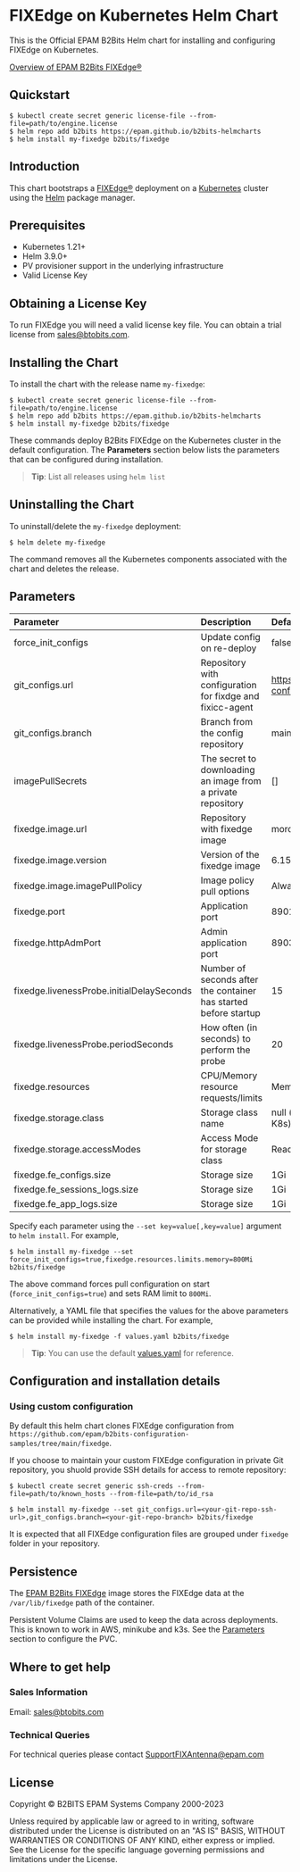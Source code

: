 # FIXEdge on Kubernetes Helm Chart
This is the Official EPAM B2Bits Helm chart for installing and configuring FIXEdge on Kubernetes.

[Overview of EPAM B2Bits FIXEdge®](https://www.b2bits.com/trading_solutions/fixedge)

## Quickstart

```
$ kubectl create secret generic license-file --from-file=path/to/engine.license
$ helm repo add b2bits https://epam.github.io/b2bits-helmcharts
$ helm install my-fixedge b2bits/fixedge
```

## Introduction

This chart bootstraps a [FIXEdge®](https://www.b2bits.com/trading_solutions/fixedge) deployment on a [Kubernetes](https://kubernetes.io) cluster using the [Helm](https://helm.sh) package manager.


## Prerequisites

-   Kubernetes 1.21+
-   Helm 3.9.0+
-   PV provisioner support in the underlying infrastructure
-   Valid License Key

## Obtaining a License Key

To run FIXEdge you will need a valid license key file. You can obtain a trial license from sales@btobits.com.

## Installing the Chart

To install the chart with the release name `my-fixedge`:

```
$ kubectl create secret generic license-file --from-file=path/to/engine.license
$ helm repo add b2bits https://epam.github.io/b2bits-helmcharts
$ helm install my-fixedge b2bits/fixedge
```


These commands deploy B2Bits FIXEdge on the Kubernetes cluster in the default configuration. The **Parameters** section below lists the parameters that can be configured during installation.

> **Tip**: List all releases using `helm list`

## Uninstalling the Chart

To uninstall/delete the `my-fixedge` deployment:

```
$ helm delete my-fixedge
```

The command removes all the Kubernetes components associated with the chart and deletes the release. 

## Parameters
| Parameter                                 | Description                                                      | Default                                            |
|:----------------------------------------- |:---------------------------------------------------------------- |:-----------------------------------------------    |
| force_init_configs                        | Update config on re-deploy                                       | false                                              |
| git_configs.url                           | Repository with configuration for fixdge and fixicc-agent        | https://github.com/epam/b2bits-configuration-samples.git |
| git_configs.branch                        | Branch from the config repository                                | main                                               |
| imagePullSecrets                          | The secret to downloading an image from a private repository     | []                                                 |
| fixedge.image.url                         | Repository with fixedge image                                    | morozandralek/fixedge                              |
| fixedge.image.version                     | Version of the fixedge image                                     | 6.15.0                                             |
| fixedge.image.imagePullPolicy             | Image policy pull options                                        | Always                                             |
| fixedge.port                              | Application port                                                 | 8901                                               |
| fixedge.httpAdmPort                       | Admin application port                                           | 8903                                               |
| fixedge.livenessProbe.initialDelaySeconds | Number of seconds after the container has started before startup | 15                                                 |
| fixedge.livenessProbe.periodSeconds       | How often (in seconds) to perform the probe                      | 20                                                 |
| fixedge.resources                         | CPU/Memory resource requests/limits                              | Memory: 500Mi, CPU: 500m                           |
| fixedge.storage.class                     | Storage class name                                               | null (use default provided by K8s)                 |
| fixedge.storage.accessModes               | Access Mode for storage class                                    | ReadWriteOnce                                      |
| fixedge.fe_configs.size                   | Storage size                                                     | 1Gi                                                |
| fixedge.fe_sessions_logs.size             | Storage size                                                     | 1Gi                                                |
| fixedge.fe_app_logs.size                  | Storage size                                                     | 1Gi                                                |

Specify each parameter using the `--set key=value[,key=value]` argument to `helm install`. For example,

```console
$ helm install my-fixedge --set force_init_configs=true,fixedge.resources.limits.memory=800Mi b2bits/fixedge
```

The above command forces pull configuration on start (`force_init_configs=true`) and sets RAM limit to `800Mi`.

Alternatively, a YAML file that specifies the values for the above parameters can be provided while installing the chart. For example,

```console
$ helm install my-fixedge -f values.yaml b2bits/fixedge
```

> **Tip**: You can use the default [values.yaml](values.yaml) for reference.



## Configuration and installation details

### Using custom configuration

By default this helm chart clones FIXEdge configuration from `https://github.com/epam/b2bits-configuration-samples/tree/main/fixedge`.

If you choose to maintain your custom FIXEdge configuration in private Git repository, you shuold provide SSH details for access to remote repository:
```
$ kubectl create secret generic ssh-creds --from-file=path/to/known_hosts --from-file=path/to/id_rsa
```

```
$ helm install my-fixedge --set git_configs.url=<your-git-repo-ssh-url>,git_configs.branch=<your-git-repo-branch> b2bits/fixedge
```

It is expected that all FIXEdge configuration files are grouped under `fixedge` folder in your repository.

## Persistence
The [EPAM B2Bits FIXEdge](https://hub.docker.com/r/b2bitsepam/fixedge-cpp) image stores the FIXEdge data at the `/var/lib/fixedge` path of the container.

Persistent Volume Claims are used to keep the data across deployments. This is known to work in AWS, minikube and k3s.
See the [Parameters](#parameters) section to configure the PVC.

## Where to get help

### Sales Information

Email: [sales@btobits.com](mailto:sales@b2bits.com)

### Technical Queries

For technical queries please contact [SupportFIXAntenna@epam.com](mailto:SupportFIXAntenna@epam.com)

## License

Copyright © B2BITS EPAM Systems Company 2000-2023 

Unless required by applicable law or agreed to in writing, software distributed under the License is distributed on an "AS IS" BASIS, WITHOUT WARRANTIES OR CONDITIONS OF ANY KIND, either express or implied. See the License for the specific language governing permissions and limitations under the License.
